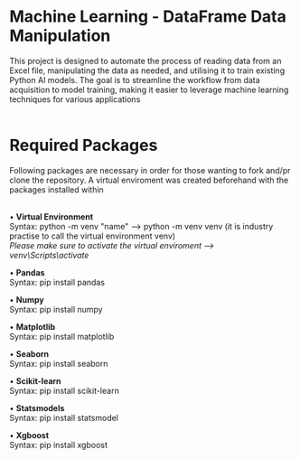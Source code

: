 # Machine Learning - DataFrame Data Manipulation

This project is designed to automate the process of reading data from an Excel file, manipulating the data as needed, and utilising it to train existing Python AI models. The goal is to streamline the workflow from data acquisition to model training, making it easier to leverage machine learning techniques for various applications<br><br>


# Required Packages

Following packages are necessary in order for those wanting to fork and/pr clone the repository. A virtual enviroment was created beforehand with the packages installed within<br><br>

• <strong>Virtual Environment</strong><br>
  Syntax: python -m venv "name" --> python -m venv venv (it is industry practise to call the virtual environment venv)<br>
  <i>Please make sure to activate the virtual enviroment --> venv\Scripts\activate<br></i>
  
• <strong>Pandas</strong><br>
  Syntax: pip install pandas<br>
  
• <strong>Numpy</strong><br>
  Syntax: pip install numpy <br>
  
• <strong>Matplotlib</strong><br>
  Syntax: pip install matplotlib <br>

• <strong>Seaborn</strong><br>
  Syntax: pip install seaborn <br>

• <strong> Scikit-learn</strong><br>
  Syntax: pip install scikit-learn <br>

• <strong>Statsmodels</strong><br>
  Syntax: pip install statsmodel<br>

• <strong>Xgboost</strong><br>
  Syntax: pip install xgboost<br>
